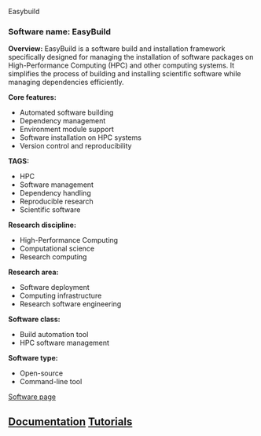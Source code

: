 Easybuild
### Software name: EasyBuild

**Overview:**
EasyBuild is a software build and installation framework specifically designed for managing the installation of software packages on High-Performance Computing (HPC) and other computing systems. It simplifies the process of building and installing scientific software while managing dependencies efficiently.

**Core features:**
- Automated software building
- Dependency management
- Environment module support
- Software installation on HPC systems
- Version control and reproducibility

**TAGS:**
- HPC
- Software management
- Dependency handling
- Reproducible research
- Scientific software

**Research discipline:**
- High-Performance Computing
- Computational science
- Research computing

**Research area:**
- Software deployment
- Computing infrastructure
- Research software engineering

**Software class:**
- Build automation tool
- HPC software management

**Software type:**
- Open-source
- Command-line tool

[Software page](https://easybuild.io/)

[Documentation](https://easybuild.readthedocs.io/en/latest/)
[Tutorials](https://easybuild.io/documentation)
--------------------------------------
